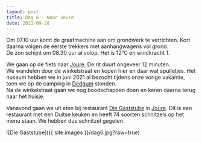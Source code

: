 ```yaml
---
layout: post
title: Dag 6 - Naar Joure
date: 2021-09-28
---
```

Om 07.10 uur komt de graafmachine aan om grondwerk te verrichten. Kort daarna volgen de eerste trekkers met aanhangwagens vol grond.  
De zon schijnt om 08.30 uur al volop. Het is 12°C en windkracht 1.  

We gaan op de fiets naar [Joure](https://nl.wikipedia.org/wiki/Joure). De rit duurt ongeveer 12 minuten.  
We wandelen door de winkelstraat en kopen hier en daar wat spulletjes.
Het nuseum hebben we in juni 2021 al bezocht tijdens onze vorige vakantie, toen we op de camping in [Dedgum](https://nl.wikipedia.org/wiki/Dedgum) stonden.  
Na de winkelstraat gaan we nog boodschappen doen en keren daarna terug naar het huisje.  

Vanavond gaan we uit eten bij restaurant [Die Gaststube](http://www.diegaststube.nl/) in [Joure](https://nl.wikipedia.org/wiki/Joure). Dit is een restaurant met een Duitse keuken en heeft 74 soorten schnitzels op het menu staan. We hebben dus schnitzel gegeten.  

![Die Gaststube]({{ site.images }}/dag6.jpg?raw=true)
